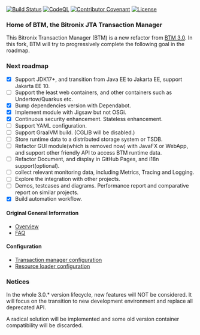 [![Build Status](https://github.com/laingke/btm/actions/workflows/maven.yml/badge.svg)](https://github.com/laingke/btm/actions/workflows/maven.yml)
[![CodeQL](https://github.com/laingke/btm/actions/workflows/codeql.yml/badge.svg)](https://github.com/laingke/btm/actions/workflows/codeql.yml)
[![Contributor Covenant](https://img.shields.io/badge/Contributor%20Covenant-2.1-4baaaa.svg)](CODE_OF_CONDUCT.md)
[![License](https://img.shields.io/github/license/laingke/btm)](LICENSE)

### Home of BTM, the Bitronix JTA Transaction Manager ###

This Bitronix Transaction Manager (BTM) is a new refactor from [BTM 3.0](https://github.com/bitronix/btm). In this fork, BTM will try to progressively complete the following goal in the roadmap.

### Next roadmap
- [x] Support JDK17+, and transition from Java EE to Jakarta EE, support Jakarta EE 10.
- [ ] Support the least web containers, and other containers such as Undertow/Quarkus etc.
- [x] Bump dependencies version with Dependabot.
- [x] Implement module with Jigsaw but not OSGi.
- [x] Continuous security enhancement. Stateless enhancement.
- [ ] Support YAML configuration.
- [ ] Support GraalVM build. (CGLIB will be disabled.)
- [ ] Store runtime data to a distributed storage system or TSDB.
- [ ] Refactor GUI module(which is removed now) with JavaFX or WebApp, and support other friendly API to access BTM runtime data. 
- [ ] Refactor Document, and display in GitHub Pages, and i18n support(optional).
- [ ] collect relevant monitoring data, including Metrics, Tracing and Logging.
- [ ] Explore the integration with other projects.
- [ ] Demos, testcases and diagrams. Performance report and comparative report on similar projects.
- [x] Build automation workflow.

#### Original General Information ####
* [Overview](https://github.com/bitronix/btm/wiki/Overview)
* [FAQ](https://github.com/bitronix/btm/wiki/FAQ)

#### Configuration ####
* [Transaction manager configuration](https://github.com/bitronix/btm/wiki/Transaction-manager-configuration)
* [Resource loader configuration](https://github.com/bitronix/btm/wiki/Resource-loader-configuration)

### Notices

In the whole 3.0.* version lifecycle, new features will NOT be considered. It will focus on the transition to new development environment and replace all deprecated API.

A radical solution will be implemented and some old version container compatibility will be discarded.
